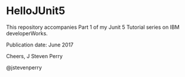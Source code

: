 # HelloJUnit5

This repository accompanies Part 1 of my Junit 5 Tutorial series on IBM developerWorks.

Publication date: June 2017

Cheers,
J Steven Perry

@jstevenperry
